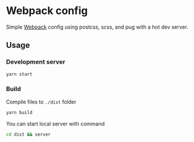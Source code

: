 # Webpack config

Simple [Webpack](https://webpack.js.org/concepts/) config using postcss, scss, and pug with a hot dev server.

## Usage

### Development server

```bash
yarn start
```

### Build

Compile files to `./dist` folder

```bash
yarn build
```

You can start local server with command

```bash
cd dist && server
```
